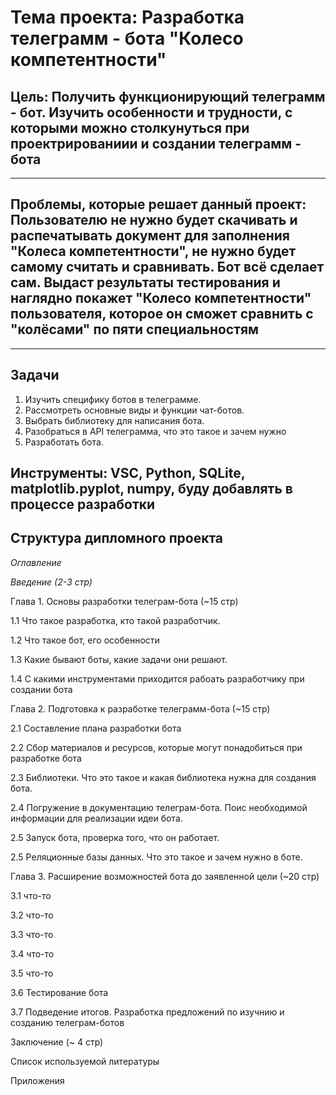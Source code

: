 # **Тема проекта: Разработка телеграмм - бота "Колесо компетентности"**

## **Цель:** Получить функционирующий телеграмм - бот. Изучить особенности и трудности, с которыми можно столкунуться при проектрированиии и создании телеграмм - бота

***

## **Проблемы, которые решает данный проект:** Пользователю не нужно будет скачивать и распечатывать документ для заполнения "Колеса компетентности", не нужно будет самому считать и сравнивать. Бот всё сделает сам. Выдаст результаты тестирования и наглядно покажет "Колесо компетентности" пользователя, которое он сможет сравнить с "колёсами" по пяти специальностям

***

## Задачи

1. Изучить специфику ботов в телеграмме.
2. Рассмотреть основные виды и функции чат-ботов.
3. Выбрать библиотеку для написания бота.
4. Разобраться в API телеграмма, что это такое и зачем нужно
5. Разработать бота.

## Инструменты: VSC, Python, SQLite, matplotlib.pyplot, numpy, буду добавлять в процессе разработки

## Структура дипломного проекта

*Оглавление*

*Введение (2-3 стр)*

Глава 1. Основы разработки телеграм-бота (~15 стр)

1.1 Что такое разработка, кто такой разработчик.

1.2 Что такое бот, его особенности

1.3 Какие бывают боты, какие задачи они решают.

1.4 С какими инструментами приходится рабоать разработчику при создании бота

Глава 2. Подготовка к разработке телеграмм-бота (~15 стр)

2.1 Составление плана разработки бота

2.2 Сбор материалов и ресурсов, которые могут понадобиться при разработке бота

2.3 Библиотеки. Что это такое и какая библиотека нужна для создания бота.

2.4 Погружение в документацию телеграм-бота. Поис необходимой информации для реализации идеи бота.

2.5 Запуск бота, проверка того, что он работает.

2.5 Реляционные базы данных. Что это такое и зачем нужно в боте.

Глава 3. Расширение возможностей бота до заявленной цели (~20 стр)

3.1 что-то

3.2 что-то

3.3 что-то

3.4 что-то

3.5 что-то

3.6 Тестирование бота

3.7 Подведение итогов. Разработка предложений по изучнию и созданию телеграм-ботов

Заключение (~ 4 стр)

Список используемой литературы

Приложения



